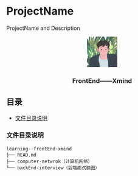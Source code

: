 

# ProjectName

ProjectName and Description

<!-- PROJECT LOGO -->

<p align="center">
    <img src="images/logo.png" alt="Logo" width="80" height="80">
</p>

  <h3 align="center">FrontEnd——Xmind</h3>




 

## 目录

- [文件目录说明](#文件目录说明)

  

### 文件目录说明
```
learning--frontEnd-xmind 
├── READ.md
├── computer-netwrok（计算机网络）
└── backEnd-interview（后端面试脑图）

```


